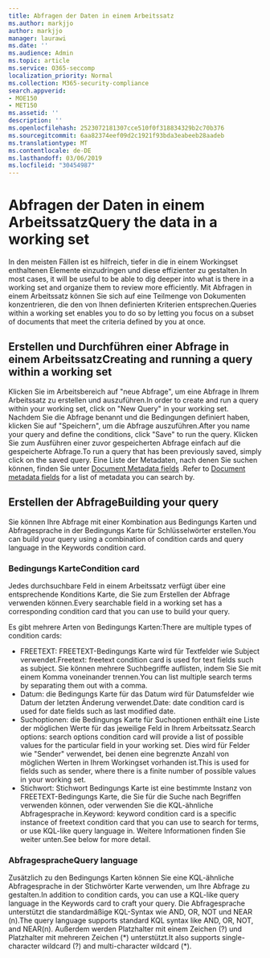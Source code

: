 ```yaml
---
title: Abfragen der Daten in einem Arbeitssatz
ms.author: markjjo
author: markjjo
manager: laurawi
ms.date: ''
ms.audience: Admin
ms.topic: article
ms.service: O365-seccomp
localization_priority: Normal
ms.collection: M365-security-compliance
search.appverid:
- MOE150
- MET150
ms.assetid: ''
description: ''
ms.openlocfilehash: 2523072181307cce510f0f318834329b2c70b376
ms.sourcegitcommit: 6aa82374eef09d2c1921f93bda3eabeeb28aadeb
ms.translationtype: MT
ms.contentlocale: de-DE
ms.lasthandoff: 03/06/2019
ms.locfileid: "30454987"
---
```

# <a name="query-the-data-in-a-working-set"></a><span data-ttu-id="5bef7-102">Abfragen der Daten in einem Arbeitssatz</span><span class="sxs-lookup"><span data-stu-id="5bef7-102">Query the data in a working set</span></span>

<span data-ttu-id="5bef7-103">In den meisten Fällen ist es hilfreich, tiefer in die in einem Workingset enthaltenen Elemente einzudringen und diese effizienter zu gestalten.</span><span class="sxs-lookup"><span data-stu-id="5bef7-103">In most cases, it will be useful to be able to dig deeper into what is there in a working set and organize them to review more efficiently.</span></span> <span data-ttu-id="5bef7-104">Mit Abfragen in einem Arbeitssatz können Sie sich auf eine Teilmenge von Dokumenten konzentrieren, die den von Ihnen definierten Kriterien entsprechen.</span><span class="sxs-lookup"><span data-stu-id="5bef7-104">Queries within a working set enables you to do so by letting you focus on a subset of documents that meet the criteria defined by you at once.</span></span>

## <a name="creating-and-running-a-query-within-a-working-set"></a><span data-ttu-id="5bef7-105">Erstellen und Durchführen einer Abfrage in einem Arbeitssatz</span><span class="sxs-lookup"><span data-stu-id="5bef7-105">Creating and running a query within a working set</span></span>

<span data-ttu-id="5bef7-106">Klicken Sie im Arbeitsbereich auf "neue Abfrage", um eine Abfrage in Ihrem Arbeitssatz zu erstellen und auszuführen.</span><span class="sxs-lookup"><span data-stu-id="5bef7-106">In order to create and run a query within your working set, click on "New Query" in your working set.</span></span> <span data-ttu-id="5bef7-107">Nachdem Sie die Abfrage benannt und die Bedingungen definiert haben, klicken Sie auf "Speichern", um die Abfrage auszuführen.</span><span class="sxs-lookup"><span data-stu-id="5bef7-107">After you name your query and define the conditions, click "Save" to run the query.</span></span> <span data-ttu-id="5bef7-108">Klicken Sie zum Ausführen einer zuvor gespeicherten Abfrage einfach auf die gespeicherte Abfrage.</span><span class="sxs-lookup"><span data-stu-id="5bef7-108">To run a query that has been previously saved, simply click on the saved query.</span></span> <span data-ttu-id="5bef7-109">Eine Liste der Metadaten, nach denen Sie suchen können, finden Sie unter [Document Metadata fields](document-metadata-fields.md) .</span><span class="sxs-lookup"><span data-stu-id="5bef7-109">Refer to [Document metadata fields](document-metadata-fields.md) for a list of metadata you can search by.</span></span>

## <a name="building-your-query"></a><span data-ttu-id="5bef7-110">Erstellen der Abfrage</span><span class="sxs-lookup"><span data-stu-id="5bef7-110">Building your query</span></span>

<span data-ttu-id="5bef7-111">Sie können Ihre Abfrage mit einer Kombination aus Bedingungs Karten und Abfragesprache in der Bedingungs Karte für Schlüsselwörter erstellen.</span><span class="sxs-lookup"><span data-stu-id="5bef7-111">You can build your query using a combination of condition cards and query language in the Keywords condition card.</span></span>

### <a name="condition-card"></a><span data-ttu-id="5bef7-112">Bedingungs Karte</span><span class="sxs-lookup"><span data-stu-id="5bef7-112">Condition card</span></span>

<span data-ttu-id="5bef7-113">Jedes durchsuchbare Feld in einem Arbeitssatz verfügt über eine entsprechende Konditions Karte, die Sie zum Erstellen der Abfrage verwenden können.</span><span class="sxs-lookup"><span data-stu-id="5bef7-113">Every searchable field in a working set has a corresponding condition card that you can use to build your query.</span></span>

<span data-ttu-id="5bef7-114">Es gibt mehrere Arten von Bedingungs Karten:</span><span class="sxs-lookup"><span data-stu-id="5bef7-114">There are multiple types of condition cards:</span></span>
- <span data-ttu-id="5bef7-115">FREETEXT: FREETEXT-Bedingungs Karte wird für Textfelder wie Subject verwendet.</span><span class="sxs-lookup"><span data-stu-id="5bef7-115">Freetext: freetext condition card is used for text fields such as subject.</span></span> <span data-ttu-id="5bef7-116">Sie können mehrere Suchbegriffe auflisten, indem Sie Sie mit einem Komma voneinander trennen.</span><span class="sxs-lookup"><span data-stu-id="5bef7-116">You can list multiple search terms by separating them out with a comma.</span></span>
- <span data-ttu-id="5bef7-117">Datum: die Bedingungs Karte für das Datum wird für Datumsfelder wie Datum der letzten Änderung verwendet.</span><span class="sxs-lookup"><span data-stu-id="5bef7-117">Date: date condition card is used for date fields such as last modified date.</span></span>
- <span data-ttu-id="5bef7-118">Suchoptionen: die Bedingungs Karte für Suchoptionen enthält eine Liste der möglichen Werte für das jeweilige Feld in Ihrem Arbeitssatz.</span><span class="sxs-lookup"><span data-stu-id="5bef7-118">Search options: search options condition card will provide a list of possible values for the particular field in your working set.</span></span> <span data-ttu-id="5bef7-119">Dies wird für Felder wie "Sender" verwendet, bei denen eine begrenzte Anzahl von möglichen Werten in Ihrem Workingset vorhanden ist.</span><span class="sxs-lookup"><span data-stu-id="5bef7-119">This is used for fields such as sender, where there is a finite number of possible values in your working set.</span></span>
- <span data-ttu-id="5bef7-120">Stichwort: Stichwort Bedingungs Karte ist eine bestimmte Instanz von FREETEXT-Bedingungs Karte, die Sie für die Suche nach Begriffen verwenden können, oder verwenden Sie die KQL-ähnliche Abfragesprache in.</span><span class="sxs-lookup"><span data-stu-id="5bef7-120">Keyword: keyword condition card is a specific instance of freetext condition card that you can use to search for terms, or use KQL-like query language in.</span></span> <span data-ttu-id="5bef7-121">Weitere Informationen finden Sie weiter unten.</span><span class="sxs-lookup"><span data-stu-id="5bef7-121">See below for more detail.</span></span>

### <a name="query-language"></a><span data-ttu-id="5bef7-122">Abfragesprache</span><span class="sxs-lookup"><span data-stu-id="5bef7-122">Query language</span></span>

<span data-ttu-id="5bef7-123">Zusätzlich zu den Bedingungs Karten können Sie eine KQL-ähnliche Abfragesprache in der Stichwörter Karte verwenden, um Ihre Abfrage zu gestalten.</span><span class="sxs-lookup"><span data-stu-id="5bef7-123">In addition to condition cards, you can use a KQL-like query language in the Keywords card to craft your query.</span></span> <span data-ttu-id="5bef7-124">Die Abfragesprache unterstützt die standardmäßige KQL-Syntax wie AND, OR, NOT und NEAR (n).</span><span class="sxs-lookup"><span data-stu-id="5bef7-124">The query language supports standard KQL syntax like AND, OR, NOT, and NEAR(n).</span></span> <span data-ttu-id="5bef7-125">Außerdem werden Platzhalter mit einem Zeichen (?) und Platzhalter mit mehreren Zeichen (\*) unterstützt.</span><span class="sxs-lookup"><span data-stu-id="5bef7-125">It also supports single-character wildcard (?) and multi-character wildcard (\*).</span></span>